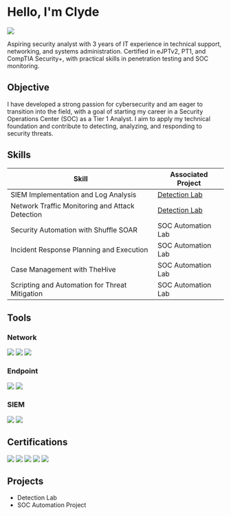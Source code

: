 # Hello, I'm Clyde
<a href="https://www.linkedin.com/in/arian-clyde-quiber-26b065131/"><img src="https://img.shields.io/badge/-LinkedIn-0072b1?&style=for-the-badge&logo=linkedin&logoColor=white" /></a>


Aspiring security analyst with 3 years of IT experience in technical support, networking, and systems administration. Certified in eJPTv2, PT1, and CompTIA Security+, with practical skills in penetration testing and SOC monitoring. 

## Objective

I have developed a strong passion for cybersecurity and am eager to transition into the field, with a goal of starting my career in a Security Operations Center (SOC) as a Tier 1 Analyst. I aim to apply my technical foundation and contribute to detecting, analyzing, and responding to security threats.

## Skills

| Skill                                         | Associated Project         |
|-----------------------------------------------|----------------------------|
| SIEM Implementation and Log Analysis          | <a href="https://google.com">Detection Lab</a>|
| Network Traffic Monitoring and Attack Detection | <a href="https://google.com">Detection Lab</a>|
| Security Automation with Shuffle SOAR         | SOC Automation Lab|
| Incident Response Planning and Execution      | SOC Automation Lab|
| Case Management with TheHive                  | SOC Automation Lab|
| Scripting and Automation for Threat Mitigation | SOC Automation Lab|

## Tools

### Network
<div>
    <img src="https://img.shields.io/badge/-Wireshark-1679A7?&style=for-the-badge&logo=Wireshark&logoColor=white" />
    <img src="https://img.shields.io/badge/-Suricata-EF3B2D?&style=for-the-badge&logo=Suricata&logoColor=white" />
    <img src="https://img.shields.io/badge/-Zeek-777BB4?&style=for-the-badge&logo=Zeek&logoColor=white" />
</div>

### Endpoint
<div>
    <img src="https://img.shields.io/badge/-Microsoft_Defender_for_Endpoint-00A4EF?&style=for-the-badge&logo=Microsoft&logoColor=white" />
    <img src="https://img.shields.io/badge/-Velociraptor-4B275F?&style=for-the-badge&logo=Velociraptor&logoColor=white" />
</div>

### SIEM
<div>
    <img src="https://img.shields.io/badge/-Splunk-000000?&style=for-the-badge&logo=Splunk&logoColor=white" />
    <img src="https://img.shields.io/badge/-Elastic-005571?&style=for-the-badge&logo=Elastic&logoColor=white" />
</div>

## Certifications

<div>
<img src="https://img.shields.io/badge/-Security%2B-FF0000?&style=for-the-badge&logo=CompTIA&logoColor=white" />
<img src="https://img.shields.io/badge/-PT1(TryHackMe)-008000?&style=for-the-badge&logo=tryhackme&logoColor=white" />
<img src="https://img.shields.io/badge/-eJPTv2-4D4D4D?&style=for-the-badge&logo=ine&logoColor=white" />
<img src="https://img.shields.io/badge/-CCNA-1BA0D7?&style=for-the-badge&logo=Cisco&logoColor=white" />
<img src="https://img.shields.io/badge/-JNCIA-0074C2?&style=for-the-badge&logo=junipernetworks&logoColor=white" />
</div>

## Projects
- Detection Lab
- SOC Automation Project
